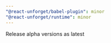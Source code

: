 ```yaml
---
"@react-unforget/babel-plugin": minor
"@react-unforget/runtime": minor
---
```


Release alpha versions as latest
